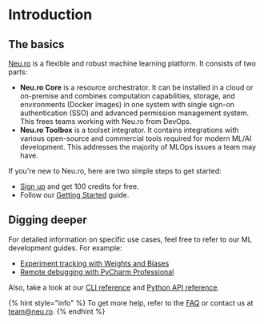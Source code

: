 # Introduction

## The basics

[Neu.ro](https://neu.ro) is a flexible and robust machine learning platform. It consists of two parts:

* **Neu.ro Core** is a resource orchestrator. It can be installed in a cloud or on-premise and combines computation capabilities, storage, and environments \(Docker images\) in one system with single sign-on authentication \(SSO\) and advanced permission management system. This frees teams working with Neu.ro from DevOps.
* **Neu.ro Toolbox** is a toolset integrator. It contains integrations with various open-source and commercial tools required for modern ML/AI development. This addresses the majority of MLOps issues a team may have.

If you're new to Neu.ro, here are two simple steps to get started:

* [Sign up](https://app.neu.ro/) and get 100 credits for free.
* Follow our [Getting Started](first-steps/getting-started.md) guide.

## Digging deeper

For detailed information on specific use cases, feel free to refer to our ML development guides. For example:

* [Experiment tracking with Weights and Biases](toolbox/experiment-tracking/experiment-tracking-with-weights-and-biases.md)
* [Remote debugging with PyCharm Professional](toolbox/remote-debugging/remote-debugging-with-pycharm-professional.md)

Also, take a look at our [CLI reference](https://neu-ro.gitbook.io/neu-ro-cli-reference/) and [Python API reference](https://neuro-sdk.readthedocs.io/en/latest/).

{% hint style="info" %}
To get more help, refer to the [FAQ](faq.md) or contact us at [team@neu.ro](mailto:team@neu.ro).
{% endhint %}

